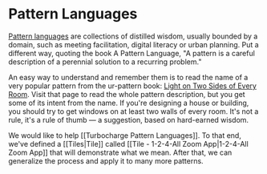 # Pattern Languages

[Pattern languages](http://en.wikipedia.org/wiki/Pattern_language) are collections of distilled wisdom, usually bounded by a domain, such as meeting facilitation, digital literacy or urban planning. Put a different way, quoting the book A Pattern Language, "A pattern is a careful description of a perennial solution to a recurring problem."

An easy way to understand and remember them is to read the name of a very popular pattern from the ur-pattern book: [Light on Two Sides of Every Room](http://www.patternlanguage.com/apl/aplsample/apl159/apl159.htm). Visit that page to read the whole pattern description, but you get some of its intent from the name. If you're designing a house or building, you should try to get windows on at least two walls of every room. It's not a rule, it's a rule of thumb — a suggestion, based on hard-earned wisdom. 

We would like to help [[Turbocharge Pattern Languages]]. To that end, we've defined a [[Tiles|Tile]]
called [[Tile - 1-2-4-All Zoom App|1-2-4-All Zoom App]] that will demonstrate what we mean. After that, we can generalize the process and apply it to many more patterns. 
